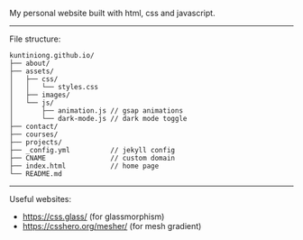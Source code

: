 My personal website built with html, css and javascript.

---
File structure:
```
kuntiniong.github.io/
├── about/
├── assets/
│   ├── css/
│   │   └── styles.css
│   ├── images/
│   └── js/
│       ├── animation.js // gsap animations
│       └── dark-mode.js // dark mode toggle
├── contact/
├── courses/
├── projects/
├── _config.yml          // jekyll config
├── CNAME                // custom domain
├── index.html           // home page
└── README.md
```

---
Useful websites:
- https://css.glass/ (for glassmorphism)
- https://csshero.org/mesher/ (for mesh gradient)